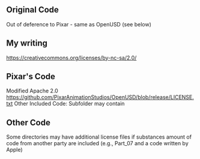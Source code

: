 
## Original Code

Out of deference to Pixar - same as OpenUSD (see below)

## My writing

https://creativecommons.org/licenses/by-nc-sa/2.0/


## Pixar's Code 
Modified Apache 2.0 https://github.com/PixarAnimationStudios/OpenUSD/blob/release/LICENSE.txt
Other Included Code: Subfolder may contain 

## Other Code

Some directories may have additional license files if substances amount of code from another party are included (e.g., Part_07 and a code written by Apple)